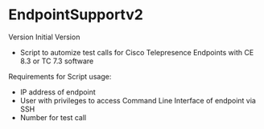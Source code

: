 # EndpointSupportv2

Version Initial Version
- Script to automize test calls for Cisco Telepresence Endpoints with CE 8.3 or TC 7.3 software

Requirements for Script usage:
- IP address of endpoint
- User with privileges to access Command Line Interface of endpoint via SSH
- Number for test call
